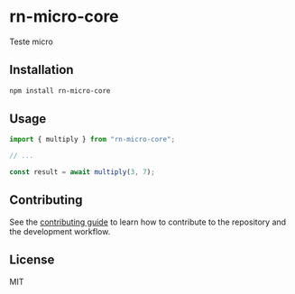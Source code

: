 # rn-micro-core

Teste micro

## Installation

```sh
npm install rn-micro-core
```

## Usage

```js
import { multiply } from "rn-micro-core";

// ...

const result = await multiply(3, 7);
```

## Contributing

See the [contributing guide](CONTRIBUTING.md) to learn how to contribute to the repository and the development workflow.

## License

MIT
